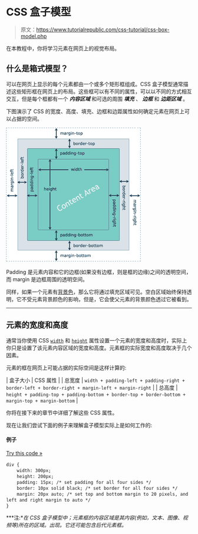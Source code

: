 # CSS 盒子模型

> 原文：<https://www.tutorialrepublic.com/css-tutorial/css-box-model.php>

在本教程中，你将学习元素在网页上的视觉布局。

## 什么是箱式模型？

可以在网页上显示的每个元素都由一个或多个矩形框组成。CSS 盒子模型通常描述这些矩形框在网页上的布局。这些框可以有不同的属性，可以以不同的方式相互交互，但是每个框都有一个 ***内容区域*** 和可选的周围 ***填充*** 、 ***边框*** 和 ***边距区域*** 。

下图演示了 CSS 的宽度、高度、填充、边框和边距属性如何确定元素在网页上可以占据的空间。

![CSS Box Model](img/1fc8de756c99e8a7332c86dd288648c1.png)

Padding 是元素内容和它的边框(如果没有边框，则是框的边缘)之间的透明空间，而 margin 是边框周围的透明空间。

同样，如果一个元素有[背景色](css-background.php)，那么它将通过填充区域可见。空白区域始终保持透明，它不受元素背景颜色的影响，但是，它会使父元素的背景颜色透过它被看到。

* * *

## 元素的宽度和高度

通常当你使用 CSS [`width`](../css-reference/css-width-property.php) 和 [`height`](../css-reference/css-width-property.php) 属性设置一个元素的宽度和高度时，实际上你只是设置了该元素内容区域的宽度和高度。元素框的实际宽度和高度取决于几个因素。

元素的框在网页上可能占据的实际空间是这样计算的:

| 盒子大小 | CSS 属性 |
| 总宽度 | `width + padding-left + padding-right + border-left + border-right + margin-left + margin-right` |
| 总高度 | `height + padding-top + padding-bottom + border-top + border-bottom + margin-top + margin-bottom` |

你将在接下来的章节中详细了解这些 CSS 属性。

现在让我们尝试下面的例子来理解盒子模型实际上是如何工作的:

#### 例子

[Try this code »](../codelab.php?topic=css&file=box-formatting-model "Try this code using online Editor")

```
div {
    width: 300px;
    height: 200px;
    padding: 15px; /* set padding for all four sides */
    border: 10px solid black; /* set border for all four sides */
    margin: 20px auto; /* set top and bottom margin to 20 pixels, and left and right margin to auto */
}
```

 ***注:**在 CSS 盒子模型中；元素框的内容区域是其内容(例如，文本、图像、视频等)所在的区域。出现。它还可能包含后代元素框。*